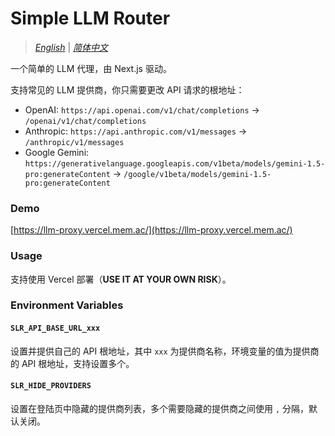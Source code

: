 # Simple LLM Router

> [_English_](./README.md) | [_简体中文_](./README.zh_CN.md)

一个简单的 LLM 代理，由 Next.js 驱动。

支持常见的 LLM 提供商，你只需要更改 API 请求的根地址：

- OpenAI: `https://api.openai.com/v1/chat/completions` -> `/openai/v1/chat/completions`
- Anthropic: `https://api.anthropic.com/v1/messages` -> `/anthropic/v1/messages`
- Google Gemini: `https://generativelanguage.googleapis.com/v1beta/models/gemini-1.5-pro:generateContent` -> `/google/v1beta/models/gemini-1.5-pro:generateContent`

### Demo

[https://llm-proxy.vercel.mem.ac/](https://llm-proxy.vercel.mem.ac/)

### Usage

支持使用 Vercel 部署（**USE IT AT YOUR OWN RISK**）。

### Environment Variables

#### `SLR_API_BASE_URL_xxx`

设置并提供自己的 API 根地址，其中 `xxx` 为提供商名称，环境变量的值为提供商的 API 根地址，支持设置多个。

#### `SLR_HIDE_PROVIDERS`

设置在登陆页中隐藏的提供商列表，多个需要隐藏的提供商之间使用 `,` 分隔，默认关闭。

